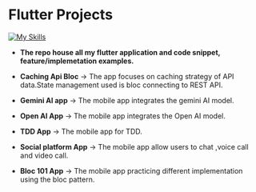 # Flutter Projects
[![My Skills](https://skillicons.dev/icons?i=dart,flutter)](https://skillicons.dev)

* **The repo house all my flutter application and code snippet, feature/implemetation examples.** 

* **Caching Api Bloc** -> The app focuses on caching strategy of API data.State management used is bloc connecting to REST API.
* **Gemini AI app** -> The mobile app integrates the gemini AI model.
* **Open AI App** -> The mobile app integrates the Open AI model.
* **TDD App** -> The mobile app for TDD.
* **Social platform App** -> The mobile app allow users to chat ,voice call and video call.
* **Bloc 101 App** -> The mobile app practicing different implementation using the bloc pattern.

